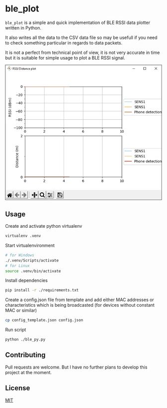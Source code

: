 # ble_plot

`ble_plot` is a simple and quick implementation of BLE RSSI data plotter
written in Python.

It also writes all the data to the CSV data file so may be usefull if you need
to check something particular in regards to data packets.

It is not a perfect from technical point of view, it is not very accurate in
time but it is suitable for simple usage to plot a BLE RSSI signal.

![BLE PLOT](images/ble_plot.png)

## Usage

Create and activate python virtualenv
```bash
virtualenv .venv
```

Start virtualenvironment
```bash
# for Windows
./.venv/Scripts/activate
# for Linux
source .venv/bin/activate
```

Install dependencies
```bash
pip install -r ./requirements.txt
```

Create a config.json file from template and add either MAC addresses or
characteristics which is being broadcasted (for devices without constant MAC or
similar)
```bash
cp config_template.json config.json
```

Run script
```bash
python ./ble_py.py
```

## Contributing
Pull requests are welcome. But I have no further plans to develop this project
at the moment.

## License
[MIT](https://choosealicense.com/licenses/mit/)